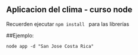 ## Aplicacion del clima - curso node


Recuerden ejecutar ```npm install ``` para las librerías

##Ejemplo:
```
node app -d "San Jose Costa Rica"
``` 
